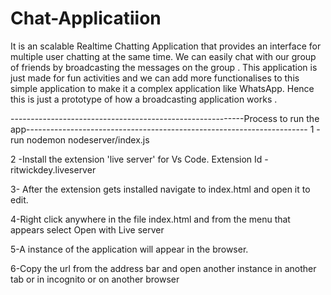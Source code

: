 # Chat-Applicatiion
It is an scalable Realtime Chatting Application that provides an interface for multiple user chatting at the same time. We can easily chat with our group of friends by broadcasting the messages on the group . This application is just made for fun activities and we can add more functionalises to this simple application to make it a complex application like WhatsApp. Hence this is just a prototype of how a broadcasting application works .

----------------------------------------------------------Process to run the app----------------------------------------------------------------------
1 -run nodemon nodeserver/index.js

2 -Install the extension 'live server' for Vs Code. Extension Id - ritwickdey.liveserver

3- After the extension gets installed navigate to index.html and open it to edit.

4-Right click anywhere in the file index.html and from the menu that appears select Open with Live server

5-A instance of the application will appear in the browser.

6-Copy the url from the address bar and open another instance in another tab or in incognito or on another browser

